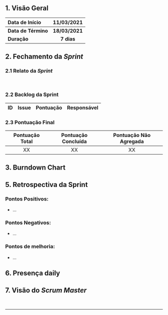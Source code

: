 
##  1. <a name="1">Visão Geral</a>

| Data de Início | 11/03/2021 |
|:--|:--:|
| **Data de Término** | **18/03/2021** |
| **Duração** | **7 dias** |

## 2. <a name="2">Fechamento da _Sprint_</a>
### 2.1 <a name="2.1">Relato da _Sprint_</a>
<p align="justify">&emsp;&emsp; 
</p>

### 2.2 <a name="2.2">Backlog da Sprint</a>
<!-- Exemplo -->
| ID | Issue | Pontuação | Responsável|
|:--:| ------- | :----: | :----: |


### 2.3 <a name="2.3">Pontuação Final</a>
|Pontuação Total|Pontuação Concluída|Pontuação Não Agregada
|:-:|:-:|:-:|
|XX|XX|XX

## 3. <a name="3">Burndown Chart</a>
<!-- Imagem do Burndown Chart retirada do ZenHub-->

<!-- A partir da Sprint 6>
## 4. <a name="4">Velocity Tracking</a>
<!-- Imagem do Burndown Chart retirada do ZenHub-->

## 5. <a name="5">Retrospectiva da Sprint</a>
### **Pontos Positivos:**
* ...

### **Pontos Negativos:**
* ...

### **Pontos de melhoria:**
* ...

## 6. <a name="6">Presença daily</a>
<!-- Imagem das presenças nas dailys -->

## 7. <a name="7">Visão do _Scrum Master_</a>

<p align="justify">&emsp;&emsp;
<!-- Descrição do Scrum Master -->
</p>

<!-- A cada 2 semanas postar o quadro de conhecimento da equipe>
## Quadro de Conhecimento
Imagem com a atualização do Quadro de conhecimento
-->

------------